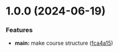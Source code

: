# 1.0.0 (2024-06-19)


### Features

* **main:** make course structure ([fca4a15](https://github.com/evskruha/os-intro/commit/fca4a15fb1be319c47d472766d8e8e647b2c5758))



